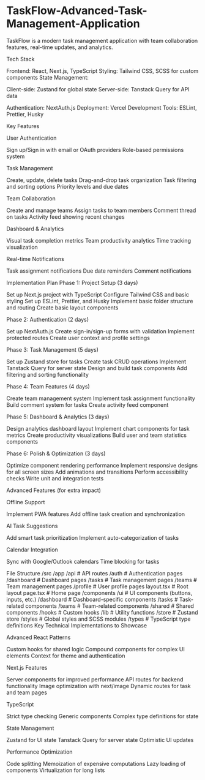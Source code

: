 # TaskFlow-Advanced-Task-Management-Application
TaskFlow is a modern task management application with team collaboration features, real-time updates, and analytics. 

Tech Stack

Frontend: React, Next.js, TypeScript
Styling: Tailwind CSS, SCSS for custom components
State Management:

Client-side: Zustand for global state
Server-side: Tanstack Query for API data


Authentication: NextAuth.js
Deployment: Vercel
Development Tools: ESLint, Prettier, Husky

Key Features

User Authentication

Sign up/Sign in with email or OAuth providers
Role-based permissions system


Task Management

Create, update, delete tasks
Drag-and-drop task organization
Task filtering and sorting options
Priority levels and due dates


Team Collaboration

Create and manage teams
Assign tasks to team members
Comment thread on tasks
Activity feed showing recent changes


Dashboard & Analytics

Visual task completion metrics
Team productivity analytics
Time tracking visualization


Real-time Notifications

Task assignment notifications
Due date reminders
Comment notifications



Implementation Plan
Phase 1: Project Setup (3 days)

Set up Next.js project with TypeScript
Configure Tailwind CSS and basic styling
Set up ESLint, Prettier, and Husky
Implement basic folder structure and routing
Create basic layout components

Phase 2: Authentication (2 days)

Set up NextAuth.js
Create sign-in/sign-up forms with validation
Implement protected routes
Create user context and profile settings

Phase 3: Task Management (5 days)

Set up Zustand store for tasks
Create task CRUD operations
Implement Tanstack Query for server state
Design and build task components
Add filtering and sorting functionality

Phase 4: Team Features (4 days)

Create team management system
Implement task assignment functionality
Build comment system for tasks
Create activity feed component

Phase 5: Dashboard & Analytics (3 days)

Design analytics dashboard layout
Implement chart components for task metrics
Create productivity visualizations
Build user and team statistics components

Phase 6: Polish & Optimization (3 days)

Optimize component rendering performance
Implement responsive designs for all screen sizes
Add animations and transitions
Perform accessibility checks
Write unit and integration tests

Advanced Features (for extra impact)

Offline Support

Implement PWA features
Add offline task creation and synchronization


AI Task Suggestions

Add smart task prioritization
Implement auto-categorization of tasks


Calendar Integration

Sync with Google/Outlook calendars
Time blocking for tasks



File Structure
/src
  /app
    /api            # API routes
    /auth           # Authentication pages
    /dashboard      # Dashboard pages
    /tasks          # Task management pages
    /teams          # Team management pages
    /profile        # User profile pages
    layout.tsx      # Root layout
    page.tsx        # Home page
  /components
    /ui             # UI components (buttons, inputs, etc.)
    /dashboard      # Dashboard-specific components
    /tasks          # Task-related components
    /teams          # Team-related components
    /shared         # Shared components
  /hooks            # Custom hooks
  /lib              # Utility functions
  /store            # Zustand store
  /styles           # Global styles and SCSS modules
  /types            # TypeScript type definitions
Key Technical Implementations to Showcase

Advanced React Patterns

Custom hooks for shared logic
Compound components for complex UI elements
Context for theme and authentication


Next.js Features

Server components for improved performance
API routes for backend functionality
Image optimization with next/image
Dynamic routes for task and team pages


TypeScript

Strict type checking
Generic components
Complex type definitions for state


State Management

Zustand for UI state
Tanstack Query for server state
Optimistic UI updates


Performance Optimization

Code splitting
Memoization of expensive computations
Lazy loading of components
Virtualization for long lists